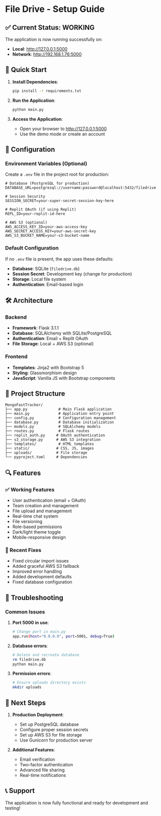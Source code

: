 # File Drive - Setup Guide

## ✅ Current Status: WORKING

The application is now running successfully on:
- **Local**: http://127.0.0.1:5000
- **Network**: http://192.168.1.76:5000

## 🚀 Quick Start

1. **Install Dependencies**:
   ```bash
   pip install -r requirements.txt
   ```

2. **Run the Application**:
   ```bash
   python main.py
   ```

3. **Access the Application**:
   - Open your browser to http://127.0.0.1:5000
   - Use the demo mode or create an account

## 🔧 Configuration

### Environment Variables (Optional)

Create a `.env` file in the project root for production:

```env
# Database (PostgreSQL for production)
DATABASE_URL=postgresql://username:password@localhost:5432/filedrive

# Session Security
SESSION_SECRET=your-super-secret-session-key-here

# Replit OAuth (if using Replit)
REPL_ID=your-replit-id-here

# AWS S3 (optional)
AWS_ACCESS_KEY_ID=your-aws-access-key
AWS_SECRET_ACCESS_KEY=your-aws-secret-key
AWS_S3_BUCKET_NAME=your-s3-bucket-name
```

### Default Configuration

If no `.env` file is present, the app uses these defaults:
- **Database**: SQLite (`filedrive.db`)
- **Session Secret**: Development key (change for production)
- **Storage**: Local file system
- **Authentication**: Email-based login

## 🛠️ Architecture

### Backend
- **Framework**: Flask 3.1.1
- **Database**: SQLAlchemy with SQLite/PostgreSQL
- **Authentication**: Email + Replit OAuth
- **File Storage**: Local + AWS S3 (optional)

### Frontend
- **Templates**: Jinja2 with Bootstrap 5
- **Styling**: Glassmorphism design
- **JavaScript**: Vanilla JS with Bootstrap components

## 📁 Project Structure

```
MongoFastTracker/
├── app.py              # Main Flask application
├── main.py             # Application entry point
├── config.py           # Configuration management
├── database.py         # Database initialization
├── models.py           # SQLAlchemy models
├── routes.py           # Flask routes
├── replit_auth.py     # OAuth authentication
├── s3_storage.py      # AWS S3 integration
├── templates/          # HTML templates
├── static/            # CSS, JS, images
├── uploads/           # File storage
└── pyproject.toml     # Dependencies
```

## 🔍 Features

### ✅ Working Features
- User authentication (email + OAuth)
- Team creation and management
- File upload and management
- Real-time chat system
- File versioning
- Role-based permissions
- Dark/light theme toggle
- Mobile-responsive design

### 🔧 Recent Fixes
- Fixed circular import issues
- Added graceful AWS S3 fallback
- Improved error handling
- Added development defaults
- Fixed database configuration

## 🚨 Troubleshooting

### Common Issues

1. **Port 5000 in use**:
   ```bash
   # Change port in main.py
   app.run(host="0.0.0.0", port=5001, debug=True)
   ```

2. **Database errors**:
   ```bash
   # Delete and recreate database
   rm filedrive.db
   python main.py
   ```

3. **Permission errors**:
   ```bash
   # Ensure uploads directory exists
   mkdir uploads
   ```

## 🎯 Next Steps

1. **Production Deployment**:
   - Set up PostgreSQL database
   - Configure proper session secrets
   - Set up AWS S3 for file storage
   - Use Gunicorn for production server

2. **Additional Features**:
   - Email verification
   - Two-factor authentication
   - Advanced file sharing
   - Real-time notifications

## 📞 Support

The application is now fully functional and ready for development and testing! 